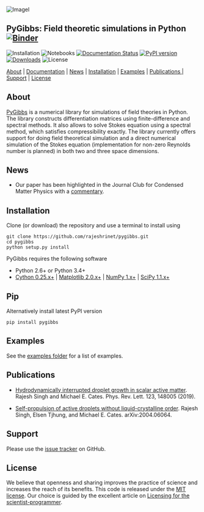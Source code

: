 ![Imagel](https://raw.githubusercontent.com/rajeshrinet/pygibbs/master/examples/banner.jpg)

## PyGibbs: Field theoretic simulations in Python [![Binder](https://mybinder.org/badge_logo.svg)](https://mybinder.org/v2/gh/rajeshrinet/pygibbs/master?filepath=examples) 
![Installation](https://github.com/rajeshrinet/pygibbs/workflows/Installation/badge.svg)
![Notebooks](https://github.com/rajeshrinet/pygibbs/workflows/Notebooks/badge.svg)
[![Documentation Status](https://readthedocs.org/projects/pygibbs/badge/?version=latest)](https://pygl.readthedocs.io/en/latest/?badge=latest)
[![PyPI version](https://badge.fury.io/py/pygibbs.svg)](https://badge.fury.io/py/pygl)
[![Downloads](https://pepy.tech/badge/pygibbs)](https://pepy.tech/project/pygl)
![License](https://img.shields.io/github/license/rajeshrinet/pygibbs) 

[About](#about) |  [Documentation](https://pygibbs.readthedocs.io/en/latest/) | [News](#news) | [Installation](#installation) | [Examples](#examples) | [Publications ](#publications)| [Support](#support) | [License](#license)


## About
[PyGibbs](https://github.com/rajeshrinet/pygibbs) is a numerical library for simulations of field theories in Python. The library constructs differentiation matrices using finite-difference and spectral methods. It also allows to solve Stokes equation using a spectral method, which satisfies compressibility exactly. The library currently offers support for doing field theoretical simulation and a direct numerical simulation of the Stokes equation (implementation for non-zero Reynolds number is planned) in both two and three space dimensions.
 
 
## News
* Our paper has been highlighted in the Journal Club for Condensed Matter Physics with a [commentary](https://doi.org/10.36471/JCCM_March_2020_01).


## Installation
Clone (or download) the repository and use a terminal to install using

```
git clone https://github.com/rajeshrinet/pygibbs.git
cd pygibbs
python setup.py install
``` 

PyGibbs requires the following software 


- Python 2.6+ or Python 3.4+
- [Cython 0.25.x+](http://docs.cython.org/en/latest/index.html) |  [Matplotlib 2.0.x+](https://matplotlib.org) | [NumPy 1.x+](http://www.numpy.org) | [SciPy 1.1.x+](https://www.scipy.org/) 

## Pip
Alternatively install latest PyPI version
```
pip install pygibbs 
```


## Examples

See the [examples folder](https://github.com/rajeshrinet/pygibbs/tree/master/examples) for a list of examples. 

## Publications
* [Hydrodynamically interrupted droplet growth in scalar active matter](https://doi.org/10.1103/PhysRevLett.123.148005). Rajesh Singh and Michael E. Cates. Phys. Rev. Lett. 123, 148005 (2019).

* [Self-propulsion of active droplets without liquid-crystalline order](https://arxiv.org/abs/2004.06064). Rajesh Singh, Elsen Tjhung, and Michael E. Cates. arXiv:2004.06064.  


## Support
Please use the [issue tracker](https://github.com/rajeshrinet/pygibbs/issues) on GitHub.

## License
We believe that openness and sharing improves the practice of science and increases the reach of its benefits. This code is released under the [MIT license](http://opensource.org/licenses/MIT). Our choice is guided by the excellent article on [Licensing for the scientist-programmer](http://www.ploscompbiol.org/article/info%3Adoi%2F10.1371%2Fjournal.pcbi.1002598). 


